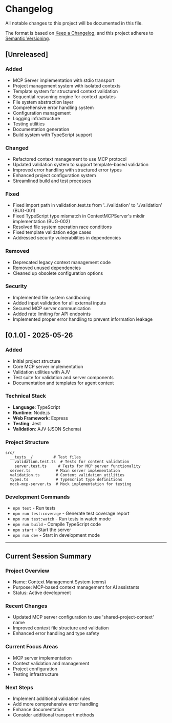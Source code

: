 # Changelog

All notable changes to this project will be documented in this file.

The format is based on [Keep a Changelog](https://keepachangelog.com/en/1.0.0/),
and this project adheres to [Semantic Versioning](https://semver.org/spec/v2.0.0.html).

## [Unreleased]

### Added
- MCP Server implementation with stdio transport
- Project management system with isolated contexts
- Template system for structured context validation
- Sequential reasoning engine for context updates
- File system abstraction layer
- Comprehensive error handling system
- Configuration management
- Logging infrastructure
- Testing utilities
- Documentation generation
- Build system with TypeScript support

### Changed
- Refactored context management to use MCP protocol
- Updated validation system to support template-based validation
- Improved error handling with structured error types
- Enhanced project configuration system
- Streamlined build and test processes

### Fixed
- Fixed import path in validation.test.ts from '../validation' to './validation' (BUG-001)
- Fixed TypeScript type mismatch in ContextMCPServer's mkdir implementation (BUG-002)
- Resolved file system operation race conditions
- Fixed template validation edge cases
- Addressed security vulnerabilities in dependencies

### Removed
- Deprecated legacy context management code
- Removed unused dependencies
- Cleaned up obsolete configuration options

### Security
- Implemented file system sandboxing
- Added input validation for all external inputs
- Secured MCP server communication
- Added rate limiting for API endpoints
- Implemented proper error handling to prevent information leakage

## [0.1.0] - 2025-05-26

### Added
- Initial project structure
- Core MCP server implementation
- Validation utilities with AJV
- Test suite for validation and server components
- Documentation and templates for agent context

### Technical Stack
- **Language**: TypeScript
- **Runtime**: Node.js
- **Web Framework**: Express
- **Testing**: Jest
- **Validation**: AJV (JSON Schema)

### Project Structure
```
src/
  __tests__/         # Test files
    validation.test.ts  # Tests for content validation
    server.test.ts     # Tests for MCP server functionality
  server.ts           # Main server implementation
  validation.ts       # Content validation utilities
  types.ts            # TypeScript type definitions
  mock-mcp-server.ts  # Mock implementation for testing
```

### Development Commands
- `npm test` - Run tests
- `npm run test:coverage` - Generate test coverage report
- `npm run test:watch` - Run tests in watch mode
- `npm run build` - Compile TypeScript code
- `npm start` - Start the server
- `npm run dev` - Start in development mode

---

<!-- Previous sessions below this line -->

## Current Session Summary

### Project Overview
- Name: Context Management System (cxms)
- Purpose: MCP-based context management for AI assistants
- Status: Active development

### Recent Changes
- Updated MCP server configuration to use 'shared-project-context' name
- Improved context file structure and validation
- Enhanced error handling and type safety

### Current Focus Areas
- MCP server implementation
- Context validation and management
- Project configuration
- Testing infrastructure

### Next Steps
- Implement additional validation rules
- Add more comprehensive error handling
- Enhance documentation
- Consider additional transport methods